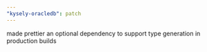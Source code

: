 ```yaml
---
"kysely-oracledb": patch
---
```


made prettier an optional dependency to support type generation in production builds
